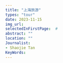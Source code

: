 ```yaml
---
title: "上海旅游"
types: "tour"
date: 2023-11-15
img_url: 
selectedInFirstPage:  # 
abstract: ""
location: ""
Journalist:
- Shaojie Tan
KeyWords:
---
```

